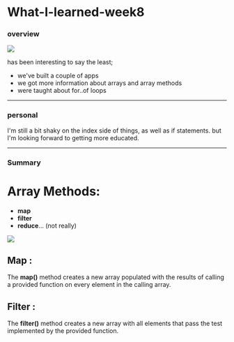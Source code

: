 # What-I-learned-week8
### overview
![](https://external-content.duckduckgo.com/iu/?u=https%3A%2F%2Ftse1.mm.bing.net%2Fth%3Fid%3DOIP.3-e5m4_fRyKnBiA9D1AYKQAAAA%26pid%3DApi&f=1)

has been interesting to say the least;

- we've built a couple of apps
- we got more information about arrays and array methods
- were taught about for..of loops


---
 ### personal

 I'm still a bit shaky on the index side of things,
 as well as if statements.
 but I'm looking forward to getting more educated.


 ---
### Summary

# Array Methods:
- **map**
- **filter**
- **reduce**... (not really)

![](https://external-content.duckduckgo.com/iu/?u=https%3A%2F%2Fcache.wenovio.com%2Fwp-content%2Fuploads%2F2017%2F03%2Fmap_reduce_filter-1.png&f=1&nofb=1)


 ## Map :
The **map()** method creates a new array populated with the results of calling a provided function on every element in the calling array.

## Filter :
The **filter()** method creates a new array with all elements that pass the test implemented by the provided function.
